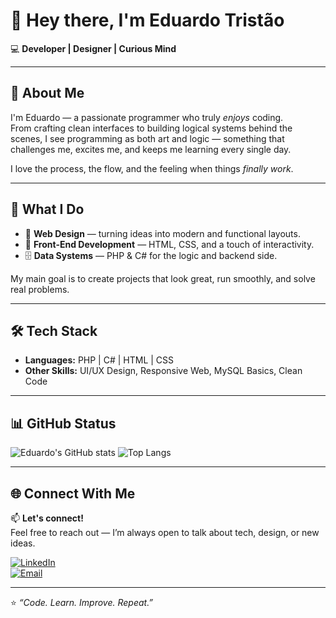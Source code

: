 # 👋 Hey there, I'm Eduardo Tristão

💻 **Developer | Designer | Curious Mind**

---

## 🧠 About Me

I'm Eduardo — a passionate programmer who truly *enjoys* coding.  
From crafting clean interfaces to building logical systems behind the scenes, I see programming as both art and logic — something that challenges me, excites me, and keeps me learning every single day.  

I love the process, the flow, and the feeling when things *finally work*.  

---

## 🔧 What I Do

- 🎨 **Web Design** — turning ideas into modern and functional layouts.  
- 🧩 **Front-End Development** — HTML, CSS, and a touch of interactivity.  
- 🗄️ **Data Systems** — PHP & C# for the logic and backend side.  

My main goal is to create projects that look great, run smoothly, and solve real problems.

---

## 🛠️ Tech Stack

- **Languages:** PHP | C# | HTML | CSS  
- **Other Skills:** UI/UX Design, Responsive Web, MySQL Basics, Clean Code  

---

## 📊 GitHub Status

![Eduardo's GitHub stats](https://github-readme-stats.vercel.app/api?username=eduardotristao&show_icons=true&theme=tokyonight)
![Top Langs](https://github-readme-stats.vercel.app/api/top-langs/?username=eduardotristao&layout=compact&theme=tokyonight)

---

## 🌐 Connect With Me

📫 **Let's connect!**  
Feel free to reach out — I’m always open to talk about tech, design, or new ideas.  

[![LinkedIn](https://img.shields.io/badge/LinkedIn-eduardotristao-blue?style=flat-square&logo=linkedin)](https://linkedin.com/in/eduardotristao)  
[![Email](https://img.shields.io/badge/Email-edutrst%40example.com-red?style=flat-square&logo=gmail)](mailto:edutrst@example.com)  

---

⭐ *“Code. Learn. Improve. Repeat.”*

